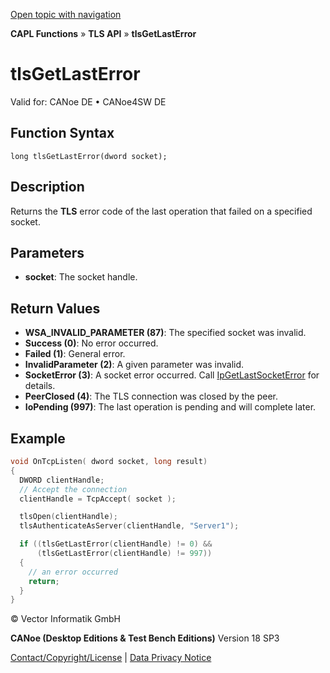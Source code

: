 [Open topic with navigation](../../../../../CANoeDEFamily.htm#Topics/CAPLFunctions/TLSAPI/Functions/CAPLfunctiontlsGetLastError.md)

**CAPL Functions** » **TLS API** » **tlsGetLastError**

# tlsGetLastError

Valid for: CANoe DE • CANoe4SW DE

## Function Syntax

```
long tlsGetLastError(dword socket);
```

## Description

Returns the **TLS** error code of the last operation that failed on a specified socket.

## Parameters

- **socket**: The socket handle.

## Return Values

- **WSA_INVALID_PARAMETER (87)**: The specified socket was invalid.
- **Success (0)**: No error occurred.
- **Failed (1)**: General error.
- **InvalidParameter (2)**: A given parameter was invalid.
- **SocketError (3)**: A socket error occurred. Call [IpGetLastSocketError](../../TCPIPAPI/Functions/CAPLfunctionIPGetLastSocketError.md) for details.
- **PeerClosed (4)**: The TLS connection was closed by the peer.
- **IoPending (997)**: The last operation is pending and will complete later.

## Example

```c
void OnTcpListen( dword socket, long result)
{
  DWORD clientHandle;
  // Accept the connection
  clientHandle = TcpAccept( socket );

  tlsOpen(clientHandle);
  tlsAuthenticateAsServer(clientHandle, "Server1");

  if ((tlsGetLastError(clientHandle) != 0) &&
      (tlsGetLastError(clientHandle) != 997))
  {
    // an error occurred
    return;
  }
}
```

© Vector Informatik GmbH

**CANoe (Desktop Editions & Test Bench Editions)** Version 18 SP3

[Contact/Copyright/License](../../../Shared/ContactCopyrightLicense.md) | [Data Privacy Notice](https://www.vector.com/int/en/company/get-info/privacy-policy/)